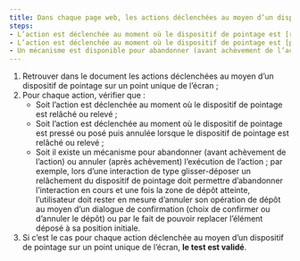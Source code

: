 ```yaml
---
title: Dans chaque page web, les actions déclenchées au moyen d’un dispositif de pointage sur un point unique de l’écran vérifient-elles l’une de ces conditions (hors cas particuliers) ?
steps:
- L’action est déclenchée au moment où le dispositif de pointage est [relâché ou relevé](#relache-ou-releve) ;
- L’action est déclenchée au moment où le dispositif de pointage est [pressé ou posé](#presse-ou-pose) puis annulée lorsque le dispositif de pointage est [relâché ou relevé](#relache-ou-releve) ;
- Un mécanisme est disponible pour abandonner (avant achèvement de l’action) ou annuler (après achèvement) l’exécution de l’action.
---
```


1. Retrouver dans le document les actions déclenchées au moyen d’un dispositif de pointage sur un point unique de l’écran ;
2. Pour chaque action, vérifier que :
      * Soit l’action est déclenchée au moment où le dispositif de pointage est relâché ou relevé ;
      * Soit l’action est déclenchée au moment où le dispositif de pointage est pressé ou posé puis annulée lorsque le dispositif de pointage est relâché ou relevé ;
      * Soit il existe un mécanisme pour abandonner (avant achèvement de l’action) ou annuler (après achèvement) l’exécution de l’action ; par exemple, lors d’une interaction de type glisser-déposer un relâchement du dispositif de pointage doit permettre d’abandonner l’interaction en cours et une fois la zone de dépôt atteinte, l’utilisateur doit rester en mesure d’annuler son opération de dépôt au moyen d’un dialogue de confirmation (choix de confirmer ou d’annuler le dépôt) ou par le fait de pouvoir replacer l’élément déposé à sa position initiale.
3. Si c’est le cas pour chaque action déclenchée au moyen d’un dispositif de pointage sur un point unique de l’écran, **le test est validé**.
